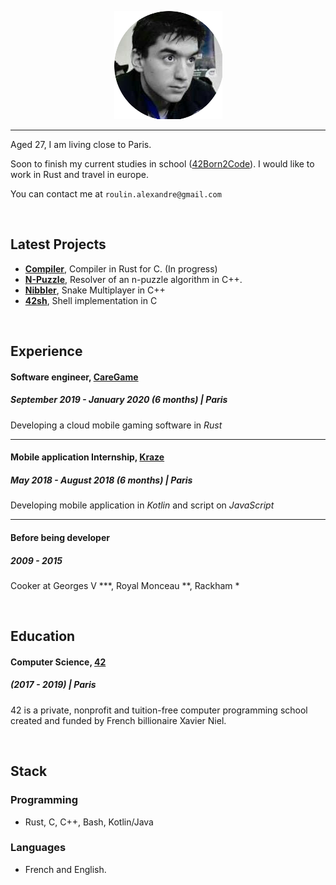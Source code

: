 
<p align="center"><img src="resume_photo.png"></p>

---

Aged 27, I am living close to Paris.

Soon to finish my current studies in school ([42Born2Code](https://www.42.fr/)).
I would like to work in Rust and travel in europe.

You can contact me at  `roulin.alexandre@gmail.com`

<br/>

## Latest Projects 

- [**Compiler**](https://github.com/Krystalz42/soft-compiler), Compiler in Rust for C. (In progress)
- [**N-Puzzle**](https://github.com/Krystalz42/n-puzzle), Resolver of an n-puzzle algorithm in C++.
- [**Nibbler**](https://github.com/Krystalz42/nibbler), Snake Multiplayer in C++
- [**42sh**](https://github.com/Krystalz42/42sh), Shell implementation in C 


<br/>

## Experience 

#### Software engineer, [CareGame](https://www.caregame.com/)
##### September 2019 - January 2020 (6 months)  | Paris

Developing a cloud mobile gaming software in *Rust*

---

#### Mobile application Internship, [Kraze](https://www.kraze.fr/)
##### May 2018 - August 2018 (6 months)  | Paris

Developing mobile application in *Kotlin* and script on *JavaScript*

---

#### Before being developer
##### 2009 - 2015 

Cooker at Georges V ***, Royal Monceau **, Rackham *


<br/>

## Education

#### Computer Science, [42](https://www.42.fr/)
##### (2017 - 2019) | Paris

42 is a private, nonprofit and tuition-free computer programming school created and funded by French billionaire Xavier Niel. 

<br/>

## Stack

### Programming

- Rust, C, C++, Bash, Kotlin/Java


### Languages

- French and English.


<br/>

